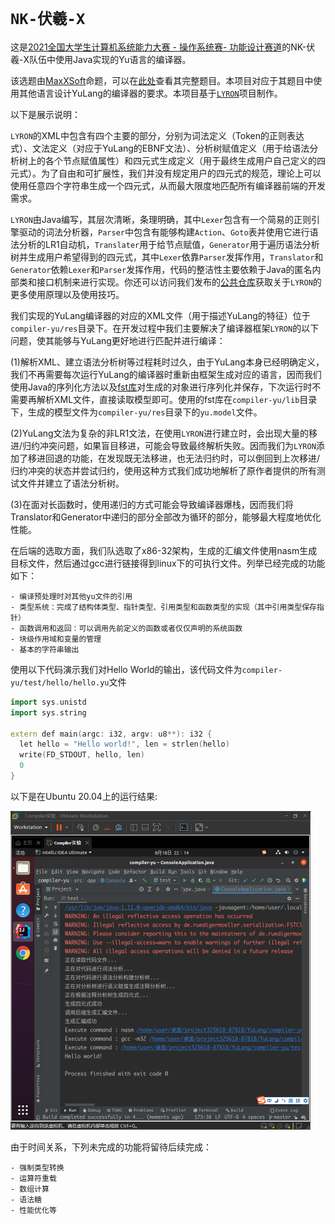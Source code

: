 # `NK-伏羲-X`

这是[2021全国大学生计算机系统能力大赛 - 操作系统赛- 功能设计赛道](https://course.educg.net/sv2/indexexp/contest/contest.jsp?doVisit=true&contestID=qozAYR5kOWE&my=false&contestCID=0)的NK-伏羲-X队伍中使用Java实现的Yu语言的编译器。

该选题由[MaxXSoft](https://github.com/MaxXSoft)命题，可以在[此处](https://github.com/oscomp/proj5-fuxi-full-system-with-cpu-compiler-os)查看其完整题目。本项目对应于其题目中使用其他语言设计YuLang的编译器的要求。本项目基于[`LYRON`](https://gitee.com/llyronx/LYRON)项目制作。

以下是展示说明：

`LYRON`的XML中包含有四个主要的部分，分别为词法定义（Token的正则表达式）、文法定义（对应于YuLang的EBNF文法）、分析树赋值定义（用于给语法分析树上的各个节点赋值属性）和四元式生成定义（用于最终生成用户自己定义的四元式）。为了自由和可扩展性，我们并没有规定用户的四元式的规范，理论上可以使用任意四个字符串生成一个四元式，从而最大限度地匹配所有编译器前端的开发需求。

`LYRON`由Java编写，其层次清晰，条理明确，其中`Lexer`包含有一个简易的正则引擎驱动的词法分析器，`Parser`中包含有能够构建`Action`、`Goto`表并使用它进行语法分析的LR1自动机，`Translater`用于给节点赋值，`Generator`用于遍历语法分析树并生成用户希望得到的四元式，其中`Lexer`依靠`Parser`发挥作用，`Translator`和`Generator`依赖`Lexer`和`Parser`发挥作用，代码的整洁性主要依赖于Java的匿名内部类和接口机制来进行实现。你还可以访问我们发布的[公共仓库](https://gitee.com/llyronx/LYRON)获取关于`LYRON`的更多使用原理以及使用技巧。

我们实现的YuLang编译器的对应的XML文件（用于描述YuLang的特征）位于`compiler-yu/res`目录下。在开发过程中我们主要解决了编译器框架`LYRON`的以下问题，使其能够与YuLang更好地进行匹配并进行编译：

(1)解析XML、建立语法分析树等过程耗时过久，由于YuLang本身已经明确定义，我们不再需要每次运行YuLang的编译器时重新由框架生成对应的语言，因而我们使用Java的序列化方法以及[fst库](https://github.com/RuedigerMoeller/fast-serialization)对生成的对象进行序列化并保存，下次运行时不需要再解析XML文件，直接读取模型即可。使用的fst库在`compiler-yu/lib`目录下，生成的模型文件为`compiler-yu/res`目录下的`yu.model`文件。

(2)YuLang文法为复杂的非LR1文法，在使用`LYRON`进行建立时，会出现大量的移进/归约冲突问题，如果盲目移进，可能会导致最终解析失败。因而我们为`LYRON`添加了移进回退的功能，在发现既无法移进，也无法归约时，可以倒回到上次移进/归约冲突的状态并尝试归约，使用这种方式我们成功地解析了原作者提供的所有测试文件并建立了语法分析树。

(3)在面对长函数时，使用递归的方式可能会导致编译器爆栈，因而我们将Translator和Generator中递归的部分全部改为循环的部分，能够最大程度地优化性能。

在后端的选取方面，我们队选取了x86-32架构，生成的汇编文件使用nasm生成目标文件，然后通过gcc进行链接得到linux下的可执行文件。列举已经完成的功能如下：

    - 编译预处理时对其他yu文件的引用
    - 类型系统：完成了结构体类型、指针类型、引用类型和函数类型的实现（其中引用类型保存指针）
    - 函数调用和返回：可以调用先前定义的函数或者仅仅声明的系统函数
    - 块级作用域和变量的管理
    - 基本的字符串输出

使用以下代码演示我们对Hello World的输出，该代码文件为`compiler-yu/test/hello/hello.yu`文件

```c++
import sys.unistd
import sys.string

extern def main(argc: i32, argv: u8**): i32 {
  let hello = "Hello world!", len = strlen(hello)
  write(FD_STDOUT, hello, len)
  0
}
```

以下是在Ubuntu 20.04上的运行结果:

<img src="picture/yulang-helloworld.png" alt="yulang-helloworld" style="zoom: 50%;" />

由于时间关系，下列未完成的功能将留待后续完成：

    - 强制类型转换
    - 运算符重载
    - 数组计算
    - 语法糖
    - 性能优化等
